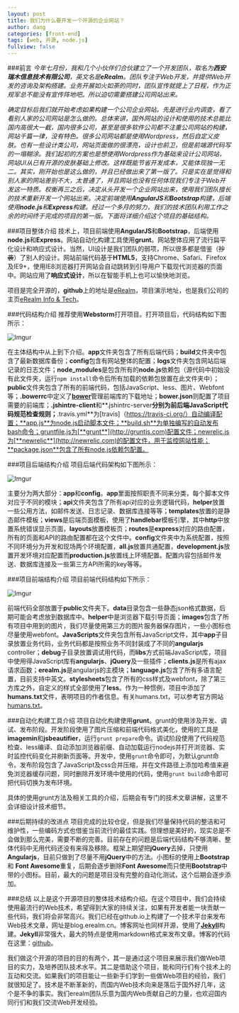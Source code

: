 ```yaml
---
layout: post
title: 我们为什么要开发一个开源的企业网站？
author: dang
categories: [front-end]
tags: [web, 开源, node.js]
fullview: false
---
```

###前言
*今年七月份，我和几个小伙伴们合伙建立了一个开发团队，取名为**西安瑞木信息技术有限公司**，英文名是**eRealm**。团队专注于Web开发，并提供Web开发的咨询及架构搭建。业务开展如火如荼的同时，团队宣传就提上了日程，作为正规军总不能没有宣传阵地吧。所以迫切需要搭建公司网站出来。*

*确定目标后我们就开始考虑如果构建一个公司企业网站。先是进行业内调查，看了看别人家的公司网站是怎么做的。总体来讲，国外网站的设计和使用的技术总能比国内高很大一截，国内很多公司，甚至是很多软件公司都不注重公司网站的构建，网站千篇一律，没有特色。很多公司网站都是使用Wordpress，然后自定义皮肤。也有一些设计类公司，网站页面做的很漂亮，设计也前卫，但是前端源代码写的一塌糊涂。我们起初的方案也是想使用Wordpress作为基础来设计公司网站，网站UI从已有开源的皮肤基础上修改。这样既能节省开发成本，又能体现独一无二。其实，刚开始也是这么做的，并且已经做出来了第一版了。只是实在是觉得和别人家的网站差别不大，太普通了，并且网站也没有任何体现我们专注于Web开发这一特质。权衡再三之后，决定从头开发一个企业网站出来，使用我们团队擅长的技术重新开发一个网站出来。决定前端使用**AngularJS**和**Bootstrap**构建，后端使用**node.js**和**Express**构建。经过一个多月的努力，我们的技术团队利用工作之余的时间终于完成的项目的第一版。下面将详细介绍这个项目的基础结构。*

###项目整体介绍
技术上，项目前端使用**AngularJS**和**Bootstrap**，后端使用**node.js**和**Express**。网站自动化构建工具使用**grunt**。网站整体应用了流行扁平化设计和响应式设计。当然，UI设计是我们团队的弱项，所以很多都是借鉴（~~抄袭~~）了别人的设计。网站前端代码基于**HTML5**，支持Chrome、Safari、Firefox及IE9+，使用IE8浏览器打开网站会自动跳转到引导用户下载现代浏览器的页面中。网站应用了**响应式设计**，所以在智能手机上也可以愉快地浏览。

项目是完全开源的，**github**上的地址是[eRealm](https://github.com/erealm/HomeSite)，项目演示地址，也是我们公司的主页[eRealm Info & Tech](http://www.erealm.cn)。

###代码结构介绍
推荐使用**Webstorm**打开项目。打开项目后，代码结构如下图所示：

![Imgur](http://i.imgur.com/SjV97nF.png)

在主体结构中从上到下介绍。**app**文件夹包含了所有后端代码；**build**文件夹中包含了最新数据库备份；**config**包含有网站整体的配置；**logs**文件夹包含网站后端记录的日志文件；**node_modules**是包含所有的**node.js**依赖包（源代码中初始没有此文件夹，运行`npm install`命令后所有加载的依赖包放置在此文件夹中）；**public**文件夹包含了所有的前端代码，包括JavaScript、less、图片、Webfont等；**.bowerrc**中定义了[**bower**](http://bower.io/)管理前端库的下载地址；**bower.json**则配置了项目需要的前端库；**.jshintre-client**和**.jshintrc-server**分别为前后端JavaScript代码规范检查规则；**.travis.yml**为[travis]（https://travis-ci.org/）自动编译配置；**app.js**为node.js启动脚本文件；**build.sh**为单独编写的自动发布bash命令；gruntfile.js为[**grunt**](http://gruntjs.com)配置文件；newrelic.js为[**newrelic**](http://newrelic.com)的配置文件，用于监控网站性能；**package.json**包含了所有node.js依赖包配置。

###项目后端结构介绍
项目后端代码架构如下图所示：

![Imgur](http://i.imgur.com/PMMGvUy.png)

主要分为两大部分：**app**和**config**。**app**里面按照职责不同来分类，每个脚本文件对应于不同的模块；**api**文件夹包含了所有api对应的业务逻辑代码，**helper**放置一些公用方法，如邮件发送、日志记录、数据库连接等等；**templates**放置的是静态邮件模板；**views**是后端页面模板，使用了**handlebar**模板引擎，其中**http**中放置系统错误显示页面，**layouts**放置模板页；**routes**是**express**对应的路由配置，所有的页面和API的路由配置都在这个文件中。**config**文件夹中为系统配置，按照不同环境分为开发和现场两个环境配置，**all.js**放置共通配置，**development.js**放置开发环境对应配置而**production.js**放置线上环境配置。配置内容包括邮件发送、数据库连接及一些第三方API所需的key等等。

###项目前端结构介绍
项目前端代码结构如下所示：

![Imgur](http://i.imgur.com/4WEeYLg.png)

前端代码全部放置于**public**文件夹下。**data**目录包含一些静态json格式数据，后期可能会考虑放到数据库中。**helper**中是浏览器下载引导页面；**images**包含了所有项目中用到的图片，我们尽量使用第三方的图片服务器保存图片，一些小图标也尽量使用webfont。**JavaScripts**文件夹包含所有JavaScript文件，其中**app**子目录放置业务代码，业务代码都是按照业务不同封装成了不同的**angularjs** controller；**debug**子目录放置调试用代码，而**libs**方式前端JavaScript库，项目中使用得JavaScript库有**angularjs**、**jQuery**及一些插件；**clients.js**是所有ajax请求函数；**erealm.js**是angularjs的主模块；**language.js**包含了所有多语言配置，目前支持中英文。**stylesheets**包含了所有的css样式及webfont，除了第三方库之外，自定义的样式全部使用了**less**。作为一种惯例，项目中添加了**humans.txt**文件，表明项目的作者信息。有关humans.txt，可以参考官方网站[humans.txt](http://humanstxt.org)。

###自动化构建工具介绍
项目自动化构建使用**grunt**。grunt的使用涉及开发、调试、发布阶段。开发阶段使用了图片压缩和前端代码格式美化，使用的工具是**imagemin**和**jsbeautifier**，运行`grunt prepare`命令。调试阶段使用了代码规范检查、less编译、自动添加浏览器前缀、自动加载运行nodejs并打开浏览器、实时监控代码变化并刷新页面等。开发中，使用`grunt`命令即可，为默认grunt命令。发布阶段包含了JavaScript及css合并压缩，并在文件路径上添加哈希值来避免浏览器缓存问题，同时删除开发环境中使用的代码，使用`grunt build`命令即可把代码切换为发布环境。

具体的使用grunt方法及相关工具的介绍，后期会有专门的技术文章讲解，这里不会详细设计技术细节。

###后期持续的改进点
项目完成的比较仓促，但是我们尽量保持代码的整洁和可维护性，一些编码方式也借鉴当前流行的最佳实践。但理想是美好的，现实总是不会做到那么完美，需要不断的完善。目前存在的问题是后端代码结构不够清晰、整体代码中无用代码还没有来得及移除。框架上期望把**jQuery**去掉，只使用**Angularjs**，目前只做到了尽量不用**jQuery**中的方法。小图标的使用上**Bootstrap**和
**Font Awesome**重复，后期会逐步删除**Font Awesome**而只使用**Bootstrap**中带的小图标。目前，最大的问题是项目没有完整的自动化测试，这个后期会逐步添加。

###总结
以上是这个开源项目的整体技术结构介绍。在这个项目中，我们会持续使用最流行的Web技术，希望得到大家的持续关注，如果有开发者能一块贡献一些代码，我们将会非常高兴。我们已经在github.io上构建了一个技术平台来发布Web技术文章，网址是blog.erealm.cn。博客网址也同样开源，使用了[**Jekyll**](http://jekyllrb.com/)构建。**Jekyll**非常强大，最大的特点是使用markdown格式来发布文章。博客的代码在这里：[github](https://github.com/erealm/erealm.github.io)。

我们做这个开源的项目的目的有两个，其一是通过这个项目来展示我们做Web项目的实力，及培养团队技术水平。其二是借助这个项目，能和同行们有个技术上的互动和交流。如果我们的项目能让一些新手们学到一些做Web项目的经验，我们就很知足了。技术是不断革新的，而国内Web技术向来是落后于国外好几年，这个是不争的事实。我们erealm团队乐意为国内Web贡献自己的力量，也欢迎国内同行们和我们交流Web开发经验。